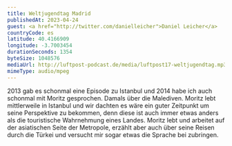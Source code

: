 ```yaml
---
title: Weltjugendtag Madrid
publishedAt: 2023-04-24
guest: <a href="http://twitter.com/danielleicher">Daniel Leicher</a>
countryCode: es
latitude: 40.4166909
longitude: -3.7003454
durationSeconds: 1354
byteSize: 1048576 
mediaUrl: http://luftpost-podcast.de/media/luftpost17-weltjugendtag.mp3
mimeType: audio/mpeg
---
```


2013 gab es schonmal eine Episode zu Istanbul und 2014 habe ich auch schonmal mit Moritz gesprochen. Damals über die Malediven. Moritz lebt mittlerweile in Istanbul und wir dachten es wäre ein guter Zeitpunkt um seine Perspektive zu bekommen, denn diese ist auch immer etwas anders als die touristische Wahrnehmung eines Landes. Moritz lebt und arbeitet auf der asiatischen Seite der Metropole, erzählt aber auch über seine Reisen durch die Türkei und versucht mir sogar etwas die Sprache bei zubringen.
